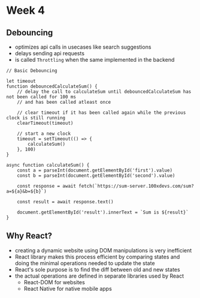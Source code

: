 # Week 4

## Debouncing

-   optimizes api calls in usecases like search suggestions
-   delays sending api requests
-   is called `Throttling` when the same implemented in the backend

```
// Basic Debouncing

let timeout
function debouncedCalculateSum() {
    // delay the call to calculateSum until debouncedCalculateSum has not been called for 100 ms
    // and has been called atleast once

    // clear timeout if it has been called again while the previous clock is still running
    clearTimeout(timeout)

    // start a new clock
    timeout = setTimeout(() => {
        calculateSum()
    }, 100)
}

async function calculateSum() {
    const a = parseInt(document.getElementById('first').value)
    const b = parseInt(document.getElementById('second').value)

    const response = await fetch(`https://sum-server.100xdevs.com/sum?a=${a}&b=${b}`)

    const result = await response.text()

    document.getElementById('result').innerText = `Sum is ${result}`
}
```

## Why React?

-   creating a dynamic website using DOM manipulations is very inefficient
-   React library makes this process efficient by comparing states and doing the minimal operations needed to update the state
-   React's sole purpose is to find the diff between old and new states
-   the actual operations are defined in separate libraries used by React
    -   React-DOM for websites
    -   React Native for native mobile apps

